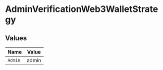 # AdminVerificationWeb3WalletStrategy


## Values

| Name    | Value   |
| ------- | ------- |
| `Admin` | admin   |
